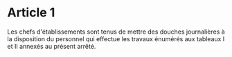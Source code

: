 # Article 1

Les chefs d'établissements sont tenus de mettre des douches journalières à la disposition du personnel qui effectue les travaux énumérés aux tableaux I et II annexés au présent arrêté.
